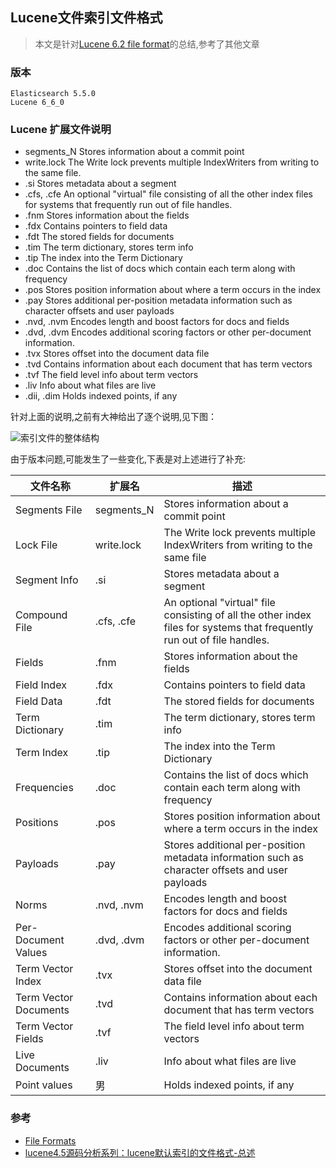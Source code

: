 ## Lucene文件索引文件格式

> 本文是针对[Lucene 6.2 file format](https://lucene.apache.org/core/6_6_0/core/org/apache/lucene/codecs/lucene62/package-summary.html#package.description)的总结,参考了其他文章

### 版本

    Elasticsearch 5.5.0
    Lucene 6_6_0


### Lucene 扩展文件说明

- segments_N  Stores information about a commit point
- write.lock  The Write lock prevents multiple IndexWriters from writing to the same file.
- .si Stores metadata about a segment
- .cfs, .cfe An optional "virtual" file consisting of all the other index files for systems that frequently run out of file handles.
- .fnm Stores information about the fields
- .fdx Contains pointers to field data
- .fdt The stored fields for documents
- .tim The term dictionary, stores term info
- .tip The index into the Term Dictionary
- .doc Contains the list of docs which contain each term along with frequency
- .pos Stores position information about where a term occurs in the index
- .pay Stores additional per-position metadata information such as character offsets and user payloads
- .nvd, .nvm Encodes length and boost factors for docs and fields
- .dvd, .dvm Encodes additional scoring factors or other per-document information.
- .tvx Stores offset into the document data file
- .tvd Contains information about each document that has term vectors
- .tvf The field level info about term vectors
- .liv Info about what files are live
- .dii, .dim Holds indexed points, if any

针对上面的说明,之前有大神给出了逐个说明,见下图：

![索引文件的整体结构](http://img.blog.csdn.net/20131015081355671?watermark/2/text/aHR0cDovL2Jsb2cuY3Nkbi5uZXQvbGl3ZWlzbmFrZQ==/font/5a6L5L2T/fontsize/400/fill/I0JBQkFCMA==/dissolve/70/gravity/SouthEast)

由于版本问题,可能发生了一些变化,下表是对上述进行了补充:

| 文件名称|扩展名|描述|
| -|-|-|
| Segments File|segments_N|Stores information about a commit point|
| Lock File|write.lock|The Write lock prevents multiple IndexWriters from writing to the same file|
| Segment Info|.si|Stores metadata about a segment|
| Compound File|.cfs, .cfe|An optional "virtual" file consisting of all the other index files for systems that frequently run out of file handles.|
| Fields|.fnm|Stores information about the fields|
| Field Index|.fdx|Contains pointers to field data|
| Field Data|.fdt|The stored fields for documents|
| Term Dictionary|.tim|The term dictionary, stores term info|
| Term Index|.tip|The index into the Term Dictionary|
| Frequencies|.doc|Contains the list of docs which contain each term along with frequency|
| Positions|.pos|Stores position information about where a term occurs in the index|
| Payloads|.pay|Stores additional per-position metadata information such as character offsets and user payloads|
| Norms|.nvd, .nvm|Encodes length and boost factors for docs and fields|
| Per-Document Values|.dvd, .dvm|Encodes additional scoring factors or other per-document information.|
| Term Vector Index|.tvx|Stores offset into the document data file|
| Term Vector Documents|.tvd|Contains information about each document that has term vectors|
| Term Vector Fields|.tvf|The field level info about term vectors|
| Live Documents|.liv|Info about what files are live|
| Point values|男|Holds indexed points, if any|


### 参考

 - [File Formats](https://lucene.apache.org/core/6_6_0/core/org/apache/lucene/codecs/lucene62/package-summary.html#package.description)
 - [ lucene4.5源码分析系列：lucene默认索引的文件格式-总述](http://blog.csdn.net/liweisnake/article/details/10956645)
